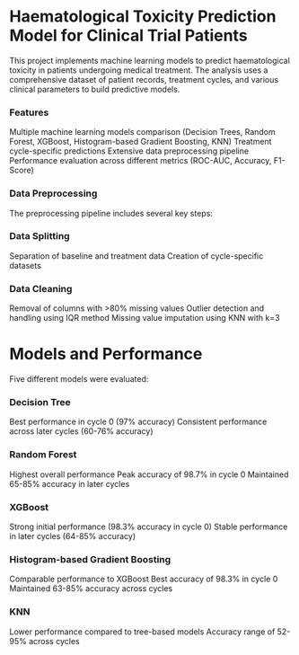 # Haematological Toxicity Prediction Model for Clinical Trial Patients
This project implements machine learning models to predict haematological toxicity in patients undergoing medical treatment. The analysis uses a comprehensive dataset of patient records, treatment cycles, and various clinical parameters to build predictive models.

### Features

Multiple machine learning models comparison (Decision Trees, Random Forest, XGBoost, Histogram-based Gradient Boosting, KNN)
Treatment cycle-specific predictions
Extensive data preprocessing pipeline
Performance evaluation across different metrics (ROC-AUC, Accuracy, F1-Score)

### Data Preprocessing
The preprocessing pipeline includes several key steps:

### Data Splitting
Separation of baseline and treatment data
Creation of cycle-specific datasets

### Data Cleaning
Removal of columns with >80% missing values
Outlier detection and handling using IQR method
Missing value imputation using KNN with k=3


# Models and Performance
Five different models were evaluated:

### Decision Tree
Best performance in cycle 0 (97% accuracy)
Consistent performance across later cycles (60-76% accuracy)


### Random Forest
Highest overall performance
Peak accuracy of 98.7% in cycle 0
Maintained 65-85% accuracy in later cycles


### XGBoost
Strong initial performance (98.3% accuracy in cycle 0)
Stable performance in later cycles (64-85% accuracy)


### Histogram-based Gradient Boosting
Comparable performance to XGBoost
Best accuracy of 98.3% in cycle 0
Maintained 63-85% accuracy across cycles


### KNN
Lower performance compared to tree-based models
Accuracy range of 52-95% across cycles
